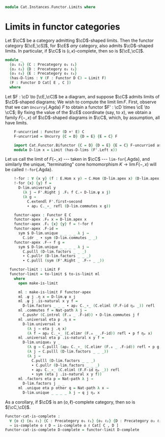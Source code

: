 <!--
```agda
open import Cat.Functor.Adjoint.Continuous
open import Cat.Instances.Functor.Duality
open import Cat.Diagram.Colimit.Base
open import Cat.Functor.Equivalence
open import Cat.Diagram.Limit.Base
open import Cat.Instances.Functor
open import Cat.Instances.Product
open import Cat.Diagram.Duals
open import Cat.Prelude
```
-->

```agda
module Cat.Instances.Functor.Limits where
```

# Limits in functor categories

Let $\cC$ be a category admitting $\cD$-shaped limits. Then the
functor category $[\cE,\cS]$, for $\cE$ _any_ category, also
admits $\cD$-shaped limits. In particular, if $\cC$ is
$(\iota,\kappa)$-complete, then so is $[\cE,\cC]$.

```agda
module _
  {o₁ ℓ₁} {C : Precategory o₁ ℓ₁}
  {o₂ ℓ₂} {D : Precategory o₂ ℓ₂}
  {o₃ ℓ₃} {E : Precategory o₃ ℓ₃}
  (has-D-lims : ∀ (F : Functor D C) → Limit F)
  (F : Functor D Cat[ E , C ])
  where
```

<!--
```agda
  open Functor
  open _=>_

  import Cat.Reasoning C as C
  import Cat.Reasoning D as D
  import Cat.Reasoning E as E

  private
    module F = Functor F
```
-->

Let $F : \cD \to [\cE,\cC]$ be a diagram, and suppose $\cC$
admits limits of $\cD$-shaped diagrams; We wish to compute the limit
$\lim F$. First, observe that we can `Uncurry`{.Agda} $F$ to obtain a
functor $F' : \cD \times \cE \to \cC$; By fixing the value of
the $\cE$ coordinate (say, to $x$), we obtain a family $F(-, x)$ of
$\cD$-shaped diagrams in $\cC$, which, by assumption, all have
limits.

```agda
    F-uncurried : Functor (D ×ᶜ E) C
    F-uncurried = Uncurry {C = D} {D = E} {E = C} F

    import Cat.Functor.Bifunctor {C = D} {D = E} {E = C} F-uncurried as F'
    module D-lim x = Limit (has-D-lims (F'.Left x))
```

Let us call the limit of $F(-, x)$ --- taken in $\cC$ ---
`lim-for`{.Agda}, and similarly the unique, "terminating" cone
homomorphism $K \to \lim F(-, x)$ will be called `!-for`{.Agda}.

```agda
    !-for : ∀ {x y} (f : E.Hom x y) → C.Hom (D-lim.apex x) (D-lim.apex y)
    !-for {x} {y} f =
      D-lim.universal y
        (λ j → F'.Right j .F₁ f C.∘ D-lim.ψ x j)
        (λ g →
          C.extendl F'.first∘second
          ∙ ap₂ C._∘_ refl (D-lim.commutes x g))

    functor-apex : Functor E C
    functor-apex .F₀ x = D-lim.apex x
    functor-apex .F₁ {x} {y} f = !-for f
    functor-apex .F-id =
      sym $ D-lim.unique _ _ _ _ λ j →
        C.idr _ ∙ sym (D-lim.commutes _ _)
    functor-apex .F-∘ f g =
      sym $ D-lim.unique _ _ _ _ λ j →
        C.pulll (D-lim.factors _ _ _)
        ∙ C.pullr (D-lim.factors _ _ _)
        ∙ C.pulll (sym (F'.Right _ .F-∘ _ _))

  functor-limit : Limit F
  functor-limit = to-limit $ to-is-limit ml
    where
      open make-is-limit

      ml : make-is-limit F functor-apex
      ml .ψ j .η x = D-lim.ψ x j
      ml .ψ j .is-natural x y f =
        D-lim.factors _ _ _ ∙ ap₂ C._∘_ (C.eliml (F.F-id ηₚ _)) refl
      ml .commutes f = Nat-path λ j →
        C.pushr (C.introl (F.₀ _ .F-id)) ∙ D-lim.commutes j f
      ml .universal eta p .η x =
        D-lim.universal x
          (λ j → eta j .η x)
          (λ f → ap₂ C._∘_ (C.elimr (F.₀ _ .F-id)) refl ∙ p f ηₚ x)
      ml .universal eta p .is-natural x y f =
        D-lim.unique₂ y _
          (λ g → C.pulll (ap₂ C._∘_ (C.elimr (F.₀ _ .F-id)) refl ∙ p g ηₚ y))
          (λ j → C.pulll (D-lim.factors _ _ _))
          (λ j →
            C.pulll (D-lim.factors _ _ _)
            ∙ C.pullr (D-lim.factors _ _ _)
            ∙ ap₂ C._∘_ (C.eliml (F.F-id ηₚ _)) refl
            ∙ sym (eta j .is-natural x y f))
      ml .factors eta p = Nat-path λ j →
        D-lim.factors j _ _
      ml .unique eta p other q = Nat-path λ x →
        D-lim.unique _ _ _ _ λ j → q j ηₚ x
```

As a corollary, if $\cD$ is an $(o,\ell)$-complete category, then so
is $[\cC,\cD]$.

```agda
Functor-cat-is-complete :
  ∀ {o ℓ} {o₁ ℓ₁} {C : Precategory o₁ ℓ₁} {o₂ ℓ₂} {D : Precategory o₂ ℓ₂}
  → is-complete o ℓ D → is-complete o ℓ Cat[ C , D ]
Functor-cat-is-complete D-complete = functor-limit D-complete
```

<!--
```agda
module _
  {o₁ ℓ₁} {C : Precategory o₁ ℓ₁}
  {o₂ ℓ₂} {D : Precategory o₂ ℓ₂}
  {o₃ ℓ₃} {E : Precategory o₃ ℓ₃}
  (has-D-colims : ∀ (F : Functor D C) → Colimit F)
  (F : Functor D Cat[ E , C ])
  where

  functor-colimit : Colimit F
  functor-colimit = colim where
    F' : Functor (D ^op) Cat[ E ^op , C ^op ]
    F' = op-functor→ F∘ Functor.op F

    F'-lim : Limit F'
    F'-lim = functor-limit
      (λ f → subst Limit F^op^op≡F (Colimit→Co-limit _ (has-D-colims (Functor.op f))))
      F'

    LF'' : Limit (op-functor← {C = E} {D = C} F∘ (op-functor→ F∘ Functor.op F))
    LF'' = right-adjoint-limit (is-equivalence.F⊣F⁻¹ op-functor-is-equiv) F'-lim

    LFop : Limit (Functor.op F)
    LFop = subst Limit (F∘-assoc ∙ ap (_F∘ Functor.op F) op-functor←→ ∙ F∘-idl) LF''

    colim : Colimit F
    colim = Co-limit→Colimit _ LFop

Functor-cat-is-cocomplete :
  ∀ {o ℓ} {o₁ ℓ₁} {C : Precategory o₁ ℓ₁} {o₂ ℓ₂} {D : Precategory o₂ ℓ₂}
  → is-cocomplete o ℓ D → is-cocomplete o ℓ Cat[ C , D ]
Functor-cat-is-cocomplete D-cocomplete = functor-colimit D-cocomplete
```
-->
